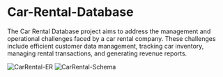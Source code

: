 # Car-Rental-Database
The Car Rental Database project aims to address the management and operational challenges faced by a car rental company. These challenges include efficient customer data management, tracking car inventory, managing rental transactions, and generating revenue reports.

![CarRental-ER](https://github.com/Cap26803/Car-Rental-Database/assets/106472393/3b259c5e-21dd-44f0-8f07-f0262f8fd3d6)
![CarRental-Schema](https://github.com/Cap26803/Car-Rental-Database/assets/106472393/c276a3f6-3a80-421e-9578-1d7cc8f7a25f)
